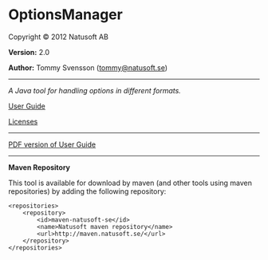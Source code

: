 # OptionsManager

Copyright © 2012 Natusoft AB

__Version:__ 2.0

__Author:__ Tommy Svensson (tommy@natusoft.se)

----

_A Java tool for handling options in different formats._

[User Guide](https://github.com/tombensve/OptionsManager/blob/master/docs/UserGuide.md)

[Licenses](https://github.com/tombensve/OptionsManager/blob/master/docs/licenses.md)

----

[PDF version of User Guide](https://github.com/tombensve/OptionsManager/blob/master/docs/OptionsManager-User-Guide.pdf)

----

__Maven Repository__

This tool is available for download by maven (and other tools using maven repositories) by
adding the following repository:

    <repositories>
        <repository>
            <id>maven-natusoft-se</id>
            <name>Natusoft maven repository</name>
            <url>http://maven.natusoft.se/</url>
        </repository>
    </repositories>
